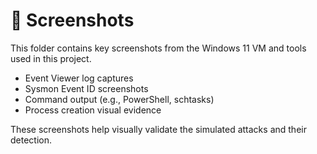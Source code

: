 # 📸 Screenshots

This folder contains key screenshots from the Windows 11 VM and tools used in this project.

- Event Viewer log captures
- Sysmon Event ID screenshots
- Command output (e.g., PowerShell, schtasks)
- Process creation visual evidence

These screenshots help visually validate the simulated attacks and their detection.
